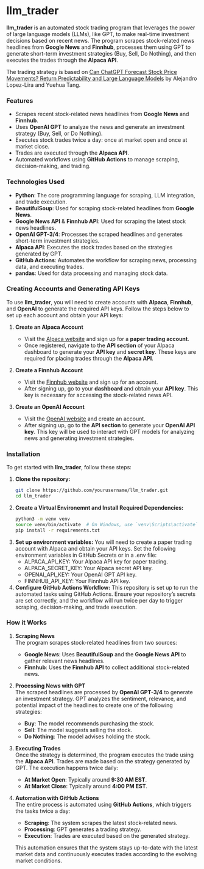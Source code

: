 # **llm_trader**

**llm_trader** is an automated stock trading program that leverages the power of large language models (LLMs), like GPT, to make real-time investment decisions based on recent news. The program scrapes stock-related news headlines from **Google News** and **Finnhub**, processes them using GPT to generate short-term investment strategies (Buy, Sell, Do Nothing), and then executes the trades through the **Alpaca API**.

The trading strategy is based on [Can ChatGPT Forecast Stock Price Movements? Return Predictability and Large Language Models](https://arxiv.org/abs/2304.07619) by Alejandro Lopez-Lira and Yuehua Tang. 


### **Features**
- Scrapes recent stock-related news headlines from **Google News** and **Finnhub**.
- Uses **OpenAI GPT** to analyze the news and generate an investment strategy (Buy, Sell, or Do Nothing).
- Executes stock trades twice a day: once at market open and once at market close.
- Trades are executed through the **Alpaca API**.
- Automated workflows using **GitHub Actions** to manage scraping, decision-making, and trading.

### **Technologies Used**
- **Python**: The core programming language for scraping, LLM integration, and trade execution.
- **BeautifulSoup**: Used for scraping stock-related headlines from **Google News**.
- **Google News API** & **Finnhub API**: Used for scraping the latest stock news headlines.
- **OpenAI GPT-3/4**: Processes the scraped headlines and generates short-term investment strategies.
- **Alpaca API**: Executes the stock trades based on the strategies generated by GPT.
- **GitHub Actions**: Automates the workflow for scraping news, processing data, and executing trades.
- **pandas**: Used for data processing and managing stock data.

### **Creating Accounts and Generating API Keys**

To use **llm_trader**, you will need to create accounts with **Alpaca**, **Finnhub**, and **OpenAI** to generate the required API keys. Follow the steps below to set up each account and obtain your API keys:

1. **Create an Alpaca Account**
   - Visit the [Alpaca website](https://alpaca.markets/) and sign up for a **paper trading account**.
   - Once registered, navigate to the **API section** of your Alpaca dashboard to generate your **API key** and **secret key**. These keys are required for placing trades through the **Alpaca API**.

2. **Create a Finnhub Account**
   - Visit the [Finnhub website](https://finnhub.io/) and sign up for an account.
   - After signing up, go to your **dashboard** and obtain your **API key**. This key is necessary for accessing the stock-related news API.

3. **Create an OpenAI Account**
   - Visit the [OpenAI website](https://beta.openai.com/signup/) and create an account.
   - After signing up, go to the **API section** to generate your **OpenAI API key**. This key will be used to interact with GPT models for analyzing news and generating investment strategies.

### **Installation**

To get started with **llm_trader**, follow these steps:

1. **Clone the repository:**
   ```bash
   git clone https://github.com/yourusername/llm_trader.git
   cd llm_trader
   ```
2. **Create a Virtual Environemnt and Install Required Dependencies:**
   ```bash
   python3 -m venv venv
   source venv/bin/activate  # On Windows, use `venv\Scripts\activate`
   pip install -r requirements.txt
   ```
3. **Set up environment variables:**
   You will need to create a paper trading account with Alpaca and obtain your API keys. Set the following environment variables in GitHub Secrets or in a .env file:
   - ALPACA_API_KEY: Your Alpaca API key for paper trading.
   - ALPACA_SECRET_KEY: Your Alpaca secret API key.
   - OPENAI_API_KEY: Your OpenAI GPT API key.
   - FINNHUB_API_KEY: Your Finnhub API key.
4. **Configure GitHub Actions Workflow:**
  This repository is set up to run the automated tasks using GitHub Actions. Ensure your repository’s secrets are set correctly, and the workflow will run twice per day to trigger scraping, decision-making, and trade execution.

### **How it Works**

1. **Scraping News**  
   The program scrapes stock-related headlines from two sources:
   - **Google News**: Uses **BeautifulSoup** and the **Google News API** to gather relevant news headlines.
   - **Finnhub**: Uses the **Finnhub API** to collect additional stock-related news.

2. **Processing News with GPT**  
   The scraped headlines are processed by **OpenAI GPT-3/4** to generate an investment strategy. GPT analyzes the sentiment, relevance, and potential impact of the headlines to create one of the following strategies:
   - **Buy**: The model recommends purchasing the stock.
   - **Sell**: The model suggests selling the stock.
   - **Do Nothing**: The model advises holding the stock.

3. **Executing Trades**  
   Once the strategy is determined, the program executes the trade using the **Alpaca API**. Trades are made based on the strategy generated by GPT. The execution happens twice daily:
   - **At Market Open**: Typically around **9:30 AM EST**.
   - **At Market Close**: Typically around **4:00 PM EST**.

4. **Automation with GitHub Actions**  
   The entire process is automated using **GitHub Actions**, which triggers the tasks twice a day:
   - **Scraping**: The system scrapes the latest stock-related news.
   - **Processing**: GPT generates a trading strategy.
   - **Execution**: Trades are executed based on the generated strategy.

   This automation ensures that the system stays up-to-date with the latest market data and continuously executes trades according to the evolving market conditions.



